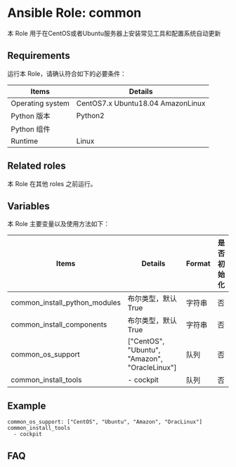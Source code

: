 Ansible Role: common
=========

本 Role 用于在CentOS或者Ubuntu服务器上安装常见工具和配置系统自动更新

## Requirements

运行本 Role，请确认符合如下的必要条件：

| **Items**      | **Details** |
| ------------------| ------------------|
| Operating system | CentOS7.x Ubuntu18.04 AmazonLinux|
| Python 版本 | Python2  |
| Python 组件 |    |
| Runtime |  Linux |


## Related roles

本 Role 在其他 roles 之前运行。


## Variables

本 Role 主要变量以及使用方法如下：

| **Items**      | **Details** | **Format**  | **是否初始化** |
| ------------------| ------------------|-----|-----|
| common_install_python_modules | 布尔类型，默认 True| 字符串 |否|
| common_install_components |布尔类型，默认 True| 字符串 |否|
| common_os_support |["CentOS", "Ubuntu", "Amazon", "OracleLinux"]| 队列 |否|
| common_install_tools |- cockpit| 队列 |否|


## Example

```
common_os_support: ["CentOS", "Ubuntu", "Amazon", "OracLinux"]
common_install_tools
  - cockpit
```

## FAQ


